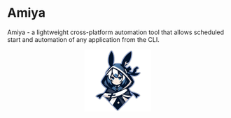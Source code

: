 # Amiya
Amiya - a lightweight cross-platform automation tool that allows scheduled start and automation of any application from the CLI. 

<div align="center">
    <p style="padding-bottom: 0">
        <img src="src/amiya/resources/amiya_with_border.png" alt="Amiya Icon" width="30%" height="auto"/>
    </p>
    <!-- <span style="color: #093163">A lightweight cross-platform automation tool for daily tasks!</span> -->
</div>

